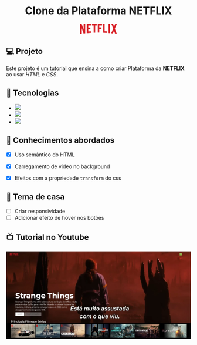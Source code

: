 <h1 align="center">
  Clone da Plataforma NETFLIX
</h1>

<p align="center">
  <img src="https://github.com/DennisDev2911/NETFLIX---FRENTE/blob/main/img/img/logo%20(4).png?raw=true" width="20%" />
</p>

## 💻 Projeto

Este projeto é um tutorial que ensina a como criar Plataforma da **NETFLIX** ao usar _HTML_ e _CSS_.

## 🚀 Tecnologias

- <img src="https://img.shields.io/badge/HTML5-E34F26?style=for-the-badge&logo=html5&logoColor=white">
- <img src="https://img.shields.io/badge/CSS3-1572B6?style=for-the-badge&logo=css3&logoColor=white">
- <img src="https://img.shields.io/badge/JavaScript-F7DF1E?style=for-the-badge&logo=javascript&logoColor=black">

## 📔 Conhecimentos abordados

- [x] Uso semântico do HTML
- [x] Carregamento de video no background
- [x] Efeitos com a propriedade `transform` do css


## 📝 Tema de casa

- [ ] Criar responsividade
- [ ] Adicionar efeito de hover nos botões

## 📺 Tutorial no Youtube
<img src="https://github.com/DennisDev2911/NETFLIX---FRENTE/blob/main/assets/NETFLIX.JPG?raw=true">

